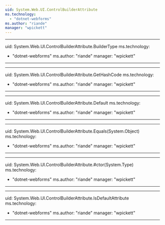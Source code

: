 ```yaml
---
uid: System.Web.UI.ControlBuilderAttribute
ms.technology: 
  - "dotnet-webforms"
ms.author: "riande"
manager: "wpickett"
---
```


---
uid: System.Web.UI.ControlBuilderAttribute.BuilderType
ms.technology: 
  - "dotnet-webforms"
ms.author: "riande"
manager: "wpickett"
---

---
uid: System.Web.UI.ControlBuilderAttribute.GetHashCode
ms.technology: 
  - "dotnet-webforms"
ms.author: "riande"
manager: "wpickett"
---

---
uid: System.Web.UI.ControlBuilderAttribute.Default
ms.technology: 
  - "dotnet-webforms"
ms.author: "riande"
manager: "wpickett"
---

---
uid: System.Web.UI.ControlBuilderAttribute.Equals(System.Object)
ms.technology: 
  - "dotnet-webforms"
ms.author: "riande"
manager: "wpickett"
---

---
uid: System.Web.UI.ControlBuilderAttribute.#ctor(System.Type)
ms.technology: 
  - "dotnet-webforms"
ms.author: "riande"
manager: "wpickett"
---

---
uid: System.Web.UI.ControlBuilderAttribute.IsDefaultAttribute
ms.technology: 
  - "dotnet-webforms"
ms.author: "riande"
manager: "wpickett"
---
